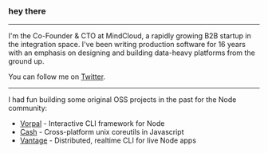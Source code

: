 ### hey there
---

I'm the Co-Founder & CTO at MindCloud, a rapidly growing B2B startup in the integration space. I've been writing production software for 16 years with an emphasis on designing and building data-heavy platforms from the ground up.

You can follow me on [Twitter](https://x.com/dc3dev).

---

I had fun building some original OSS projects in the past for the Node community:

- [Vorpal](https://github.com/dthree/vorpal) - Interactive CLI framework for Node
- [Cash](https://github.com/dthree/cash) - Cross-platform unix coreutils in Javascript
- [Vantage](https://github.com/dthree/vantage) - Distributed, realtime CLI for live Node apps
